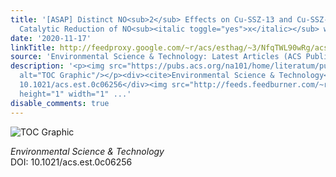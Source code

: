 ```yaml
---
title: '[ASAP] Distinct NO<sub>2</sub> Effects on Cu-SSZ-13 and Cu-SSZ-39 in the Selective
  Catalytic Reduction of NO<sub><italic toggle="yes">x</italic></sub> with NH<sub>3</sub>'
date: '2020-11-17'
linkTitle: http://feedproxy.google.com/~r/acs/esthag/~3/NfqTWL90wRg/acs.est.0c06256
source: 'Environmental Science & Technology: Latest Articles (ACS Publications)'
description: '<p><img src="https://pubs.acs.org/na101/home/literatum/publisher/achs/journals/content/esthag/0/esthag.ahead-of-print/acs.est.0c06256/20201117/images/medium/es0c06256_0009.gif"
  alt="TOC Graphic"/></p><div><cite>Environmental Science & Technology</cite></div><div>DOI:
  10.1021/acs.est.0c06256</div><img src="http://feeds.feedburner.com/~r/acs/esthag/~4/NfqTWL90wRg"
  height="1" width="1" ...'
disable_comments: true
---
```

<p><img src="https://pubs.acs.org/na101/home/literatum/publisher/achs/journals/content/esthag/0/esthag.ahead-of-print/acs.est.0c06256/20201117/images/medium/es0c06256_0009.gif" alt="TOC Graphic"/></p><div><cite>Environmental Science & Technology</cite></div><div>DOI: 10.1021/acs.est.0c06256</div><img src="http://feeds.feedburner.com/~r/acs/esthag/~4/NfqTWL90wRg" height="1" width="1" ...